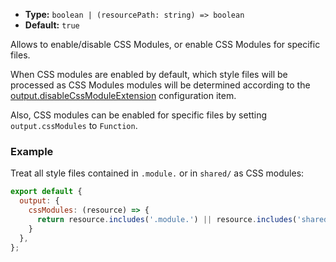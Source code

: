 - **Type:** `boolean | (resourcePath: string) => boolean`
- **Default:** `true`

Allows to enable/disable CSS Modules, or enable CSS Modules for specific files.

When CSS modules are enabled by default, which style files will be processed as CSS Modules modules will be determined according to the [output.disableCssModuleExtension](/api/config-output.html#outputdisablecssmoduleextension) configuration item.

Also, CSS modules can be enabled for specific files by setting `output.cssModules` to `Function`.

### Example

Treat all style files contained in `.module.` or in `shared/` as CSS modules:

```js
export default {
  output: {
    cssModules: (resource) => {
      return resource.includes('.module.') || resource.includes('shared/');
    }
  },
};
```
